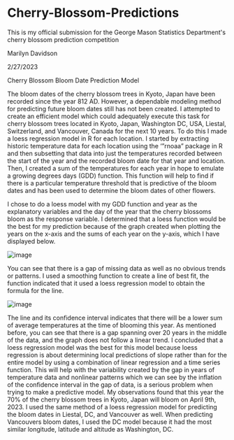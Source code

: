 # Cherry-Blossom-Predictions
This is my official submission for the George Mason Statistics Department's cherry blossom prediction competition 

Marilyn Davidson 

2/27/2023

Cherry Blossom Bloom Date Prediction Model

The bloom dates of the cherry blossom trees in Kyoto, Japan have been recorded since the year 812 AD. However, a dependable modeling method for predicting future bloom dates still has not been created. I attempted to create an efficient model which could adequately execute this task for cherry blossom trees located in Kyoto, Japan, Washington DC, USA, Liestal, Switzerland, and Vancouver, Canada for the next 10 years. To do this I made a loess regression model in R for each location. I started by extracting historic temperature data for each location using the ‘”rnoaa” package in R and then subsetting that data into just the temperatures recorded between the start of the year and the recorded bloom date for that year and location. Then, I created a sum of the temperatures for each year in hope to emulate a growing degrees days (GDD) function. This function will help to find if there is a particular temperature threshold that is predictive of the bloom dates and has been used to determine the bloom dates of other flowers. 

I chose to do a loess model with my GDD function and year as the explanatory variables and the day of the year that the cherry blossoms bloom as the response variable. I determined that a loess function would be the best for my prediction because of the graph created when plotting the years on the x-axis and the sums of each year on the y-axis, which I have displayed below. 

 ![image](https://user-images.githubusercontent.com/78049398/221738094-0a11e002-3196-4d88-9b0f-3aefa71b8f6a.png)
 
You can see that there is a gap of missing data as well as no obvious trends or patterns. I used a smoothing function to create a line of best fit, the function indicated that it used a loess regression model to obtain the formula for the line.

![image](https://user-images.githubusercontent.com/78049398/221738181-768c049d-93e6-4c2c-a5aa-f32d90e07aca.png)

  
The line and its confidence interval indicates that there will be a lower sum of average temperatures at the time of blooming this year. 
As mentioned before, you can see that there is a gap spanning over 20 years in the middle of the data, and the graph does not follow a linear trend. I concluded that a loess regression model was the best for this model because loess regression is about determining local predictions of slope rather than for the entire model by using a combination of linear regression and a time series function. This will help with the variability created by the gap in years of temperature data and nonlinear patterns which we can see by the inflation of the confidence interval in the gap of data, is a serious problem when trying to make a predictive model.
My observations found that this year the 70% of the cherry blossom trees in Kyoto, Japan will bloom on April 9th, 2023. I used the same method of a loess regression model for predicting the bloom dates in Liestal, DC, and Vancouver as well. When predicting Vancouvers bloom dates, I used the DC model because it had the most similar longitude, latitude and altitude as Washington, DC. 
